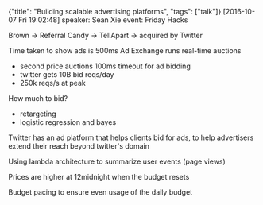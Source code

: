 {"title": "Building scalable advertising platforms", "tags": ["talk"]}
[2016-10-07 Fri 19:02:48]
speaker: Sean Xie
event: Friday Hacks

Brown -> Referral Candy -> TellApart -> acquired by Twitter

Time taken to show ads is 500ms
Ad Exchange runs real-time auctions
* second price auctions
100ms timeout for ad bidding
* twitter gets 10B bid reqs/day
* 250k reqs/s at peak

How much to bid?
* retargeting
* logistic regression and bayes

Twitter has an ad platform that helps clients bid for ads, to help advertisers
extend their reach beyond twitter's domain

Using lambda architecture to summarize user events (page views)

Prices are higher at 12midnight when the budget resets

Budget pacing to ensure even usage of the daily budget


